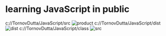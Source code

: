 # learning JavaScript in public
c://TornovDutta/JavaScript/src
![product](https://github.com/TornovDutta/JavaScript/assets/162907041/3a7b9b11-f9db-4450-ae9b-f935cc87dbea)
 c://TornovDutta/JavaScript/dist
![dist](https://github.com/TornovDutta/JavaScript/assets/162907041/2ab2c03f-7b15-4500-a183-fbe2887f23fa)
c://TornovDutta/JavaScript/class
![src](https://github.com/TornovDutta/JavaScript/assets/162907041/7acad300-726d-46d3-830c-d9b1ee2be401)
